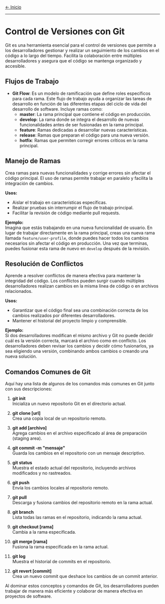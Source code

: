 [← Inicio](./README.md)

------

# Control de Versiones con Git

Git es una herramienta esencial para el control de versiones que permite a los desarrolladores gestionar y realizar un seguimiento de los cambios en el código a lo largo del tiempo. Facilita la colaboración entre múltiples desarrolladores y asegura que el código se mantenga organizado y accesible.

## Flujos de Trabajo

- **Git Flow**: Es un modelo de ramificación que define roles específicos para cada rama. Este flujo de trabajo ayuda a organizar las tareas de desarrollo en función de las diferentes etapas del ciclo de vida del desarrollo de software. Incluye ramas como:
  - **master**: La rama principal que contiene el código en producción.
  - **develop**: La rama donde se integra el desarrollo de nuevas funcionalidades antes de ser fusionadas en la rama principal.
  - **feature**: Ramas dedicadas a desarrollar nuevas características.
  - **release**: Ramas que preparan el código para una nueva versión.
  - **hotfix**: Ramas que permiten corregir errores críticos en la rama principal.

## Manejo de Ramas

Crea ramas para nuevas funcionalidades y corrige errores sin afectar el código principal. El uso de ramas permite trabajar en paralelo y facilita la integración de cambios.

**Usos:**  
- Aislar el trabajo en características específicas.
- Realizar pruebas sin interrumpir el flujo de trabajo principal.
- Facilitar la revisión de código mediante pull requests.

**Ejemplo:**  
Imagina que estás trabajando en una nueva funcionalidad de usuario. En lugar de trabajar directamente en la rama principal, creas una nueva rama llamada `feature/user-profile`, donde puedes hacer todos los cambios necesarios sin afectar el código en producción. Una vez que terminas, puedes fusionar esta rama de nuevo en `develop` después de la revisión.

## Resolución de Conflictos

Aprende a resolver conflictos de manera efectiva para mantener la integridad del código. Los conflictos pueden surgir cuando múltiples desarrolladores realizan cambios en la misma línea de código o en archivos relacionados.

**Usos:**  
- Garantizar que el código final sea una combinación correcta de los cambios realizados por diferentes desarrolladores.
- Mantener el historial del proyecto limpio y comprensible.

**Ejemplo:**  
Si dos desarrolladores modifican el mismo archivo y Git no puede decidir cuál es la versión correcta, marcará el archivo como en conflicto. Los desarrolladores deben revisar los cambios y decidir cómo fusionarlos, ya sea eligiendo una versión, combinando ambos cambios o creando una nueva solución.

## Comandos Comunes de Git

Aquí hay una lista de algunos de los comandos más comunes en Git junto con sus descripciones:

1. **git init**  
   Inicializa un nuevo repositorio Git en el directorio actual.

2. **git clone [url]**  
   Crea una copia local de un repositorio remoto.

3. **git add [archivo]**  
   Agrega cambios en el archivo especificado al área de preparación (staging area).

4. **git commit -m "mensaje"**  
   Guarda los cambios en el repositorio con un mensaje descriptivo.

5. **git status**  
   Muestra el estado actual del repositorio, incluyendo archivos modificados y no rastreados.

6. **git push**  
   Envía los cambios locales al repositorio remoto.

7. **git pull**  
   Descarga y fusiona cambios del repositorio remoto en la rama actual.

8. **git branch**  
   Lista todas las ramas en el repositorio, indicando la rama actual.

9. **git checkout [rama]**  
   Cambia a la rama especificada.

10. **git merge [rama]**  
    Fusiona la rama especificada en la rama actual.

11. **git log**  
    Muestra el historial de commits en el repositorio.

12. **git revert [commit]**  
    Crea un nuevo commit que deshace los cambios de un commit anterior.

Al dominar estos conceptos y comandos de Git, los desarrolladores pueden trabajar de manera más eficiente y colaborar de manera efectiva en proyectos de software.

